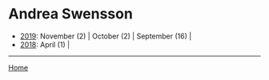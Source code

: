 # Andrea Swensson

  * [2019](./andrea-swensson-2019.md): 
      November (2) | 
      October (2) | 
      September (16) | 
  * [2018](./andrea-swensson-2018.md): 
      April (1) | 

----

[Home](../)
